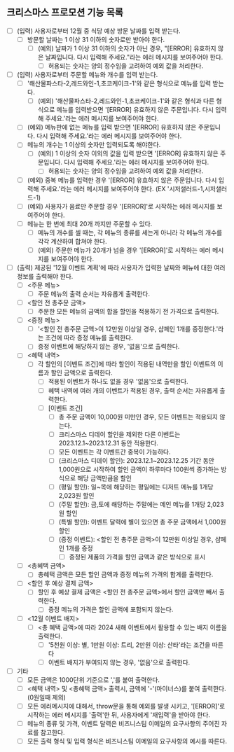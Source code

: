 ## 크리스마스 프로모션 기능 목록

- [ ] (입력) 사용자로부터 12월 중 식당 예상 방문 날짜를 입력 받는다.
  - [ ] 방문할 날짜는 1 이상 31 이하의 숫자로만 받아야 한다.
    - [ ] (예외) 날짜가 1 이상 31 이하의 숫자가 아닌 경우, "[ERROR] 유효하지 않은 날짜입니다. 다시 입력해 주세요."라는 에러 메시지를 보여주어야 한다.
      - [ ] 허용되는 숫자는 양의 정수임을 고려하여 예외 값을 처리한다.

- [ ] (입력) 사용자로부터 주문할 메뉴와 개수를 입력 받는다.
  - [ ] '해산물파스타-2,레드와인-1,초코케이크-1'와 같은 형식으로 메뉴를 입력 받는다.
    - [ ] (예외) '해산물파스타-2,레드와인-1,초코케이크-1'와 같은 형식과 다른 형식으로 메뉴를 입력받으면 '[ERROR] 유효하지 않은 주문입니다. 다시 입력해 주세요.'라는 에러 메시지를 보여주어야 한다.
  - [ ] (예외) 메뉴판에 없는 메뉴를 입력 받으면 '[ERROR] 유효하지 않은 주문입니다. 다시 입력해 주세요.'라는 에러 메시지를 보여주어야 한다.
  - [ ] 메뉴의 개수는 1 이상의 숫자만 입력되도록 해야한다.
    - [ ] (예외) 1 이상의 숫자 이외의 값을 입력 받으면 '[ERROR] 유효하지 않은 주문입니다. 다시 입력해 주세요.'라는 에러 메시지를 보여주어야 한다.
      - [ ] 허용되는 숫자는 양의 정수임을 고려하여 예외 값을 처리한다.
  - [ ] (예외) 중복 메뉴를 입력한 경우 '[ERROR] 유효하지 않은 주문입니다. 다시 입력해 주세요.'라는 에러 메시지를 보여주어야 한다. (EX '시저샐러드-1,시저샐러드-1)
  - [ ] (예외) 사용자가 음료만 주문할 경우 '[ERROR]'로 시작하는 에러 메시지를 보여주어야 한다.
  - [ ] 메뉴는 한 번에 최대 20개 까지만 주문할 수 있다.
    - [ ] 메뉴의 개수를 셀 때는, 각 메뉴의 종류를 세는게 아니라 각 메뉴의 개수를 각각 계산하여 합쳐야 한다.
    - [ ] (예외) 주문한 메뉴가 20개가 넘을 경우 '[ERROR]'로 시작하는 에러 메시지를 보여주어야 한다.

- [ ] (출력) 제공된 '12월 이벤트 계획'에 따라 사용자가 입력한 날짜와 메뉴에 대한 여러 정보를 출력해야 한다.
  - [ ] <주문 메뉴>
    - [ ] 주문 메뉴의 출력 순서는 자유롭게 출력한다.
  - [ ] <할인 전 총주문 금액>
    - [ ] 주문한 모든 메뉴의 금액의 합을 할인을 적용하기 전 가격으로 출력한다.
  - [ ] <증정 메뉴>
    - [ ] '<할인 전 총주문 금액>이 12만원 이상일 경우, 샴페인 1개를 증정한다.'라는 조건에 따라 증정 메뉴를 출력한다.
    - [ ] 증정 이벤트에 해당하지 않는 경우, '없음'으로 출력한다.
  - [ ] <혜택 내역>
    - [ ] 각 할인의 [이벤트 조건]에 따라 할인이 적용된 내역만을 할인 이벤트의 이름과 할인 금액으로 출력한다.
      - [ ] 적용된 이벤트가 하나도 없을 경우 '없음'으로 출력한다.
      - [ ] 혜택 내역에 여러 개의 이벤트가 적용된 경우, 출력 순서는 자유롭게 출력한다.
      - [ ] [이벤트 조건]
        - [ ] 총 주문 금액이 10,000원 미만인 경우, 모든 이벤트는 적용되지 않는다.
        - [ ] 크리스마스 디데이 할인을 제외한 다른 이벤트는 2023.12.1~2023.12.31 동안 적용한다.
        - [ ] 모든 이벤트는 각 이벤트간 중복이 가능하다.
        - [ ] (크리스마스 디데이 할인): 2023.12.1~2023.12.25 기간 동안 1,000원으로 시작하여 할인 금액이 하루마다 100원씩 증가하는 방식으로 해당 금액만큼을 할인
        - [ ] (평일 할인): 일~목에 해당하는 평일에는 디저트 메뉴를 1개당 2,023원 할인
        - [ ] (주말 할인): 금,토에 해당하는 주말에는 메인 메뉴를 1개당 2,023원 할인
        - [ ] (특별 할인): 이벤트 달력에 별이 있으면 총 주문 금액에서 1,000원 할인
        - [ ] (증정 이벤트): <할인 전 총주문 금액>이 12만원 이상일 경우, 샴페인 1개를 증정
          - [ ] 증정된 제품의 가격을 할인 금액과 같은 방식으로 표시
  - [ ] <총혜택 금액>
    - [ ] 총혜택 금액은 모든 할인 금액과 증정 메뉴의 가격의 합계를 출력한다.
  - [ ] <할인 후 예상 결제 금액>
    - [ ] 할인 후 예상 결제 금액은 <할인 전 총주문 금액>에서 할인 금액만 빼서 출력한다.
      - [ ] 증정 메뉴의 가격은 할인 금액에 포함되지 않는다.
  - [ ] <12월 이벤트 배지>
    - [ ] <총 혜택 금액>에 따라 2024 새해 이벤트에서 활용할 수 있는 배지 이름을 출력한다.
      - [ ] '5천원 이상: 별, 1만원 이상: 트리, 2만원 이상: 산타'라는 조건을 따른다
      - [ ] 이벤트 배지가 부여되지 않는 경우, '없음'으로 출력한다.

- [ ] 기타
  - [ ] 모든 금액은 1000단위 기준으로 ','를 붙여 출력한다.
  - [ ] <혜택 내역> 및 <총혜택 금액> 출력시, 금액에 '-'(마이너스)를 붙여 출력한다.(0원일때 제외)
  - [ ] 모든 에러메시지에 대해서, throw문을 통해 예외를 발생 시키고, '[ERROR]'로 시작하는 에러 메시지를 '출력'한 뒤, 사용자에게 '재입력'을 받아야 한다.
  - [ ] 메뉴의 종류 및 가격, 이벤트 달력은 비즈니스팀 이메일의 요구사항의 주어진 자료를 참고한다.
  - [ ] 모든 출력 형식 및 입력 형식은 비즈니스팀 이메일의 요구사항의 예시를 따른다.